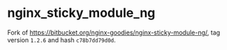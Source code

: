 # nginx_sticky_module_ng
Fork of https://bitbucket.org/nginx-goodies/nginx-sticky-module-ng/, tag version `1.2.6` and hash `c78b7dd79d0d`.